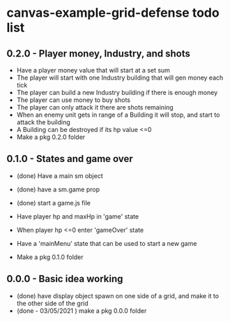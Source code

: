 # canvas-example-grid-defense todo list

## 0.2.0 - Player money, Industry, and shots
* Have a player money value that will start at a set sum
* The player will start with one Industry building that will gen money each tick
* The player can build a new Industry building if there is enough money
* The player can use money to buy shots
* The player can only attack it there are shots remaining
* When an enemy unit gets in range of a Building it will stop, and start to attack the building
* A Building can be destroyed if its hp value <=0
* Make a pkg 0.2.0 folder

## 0.1.0 - States and game over
* (done) Have a main sm object
* (done) have a sm.game prop
* (done) start a game.js file
* Have player hp and maxHp in 'game' state
* When player hp <=0 enter 'gameOver' state
* Have a 'mainMenu' state that can be used to start a new game

* Make a pkg 0.1.0 folder

## 0.0.0 - Basic idea working
* (done) have display object spawn on one side of a grid, and make it to the other side of the grid
* (done - 03/05/2021 ) make a pkg 0.0.0 folder
